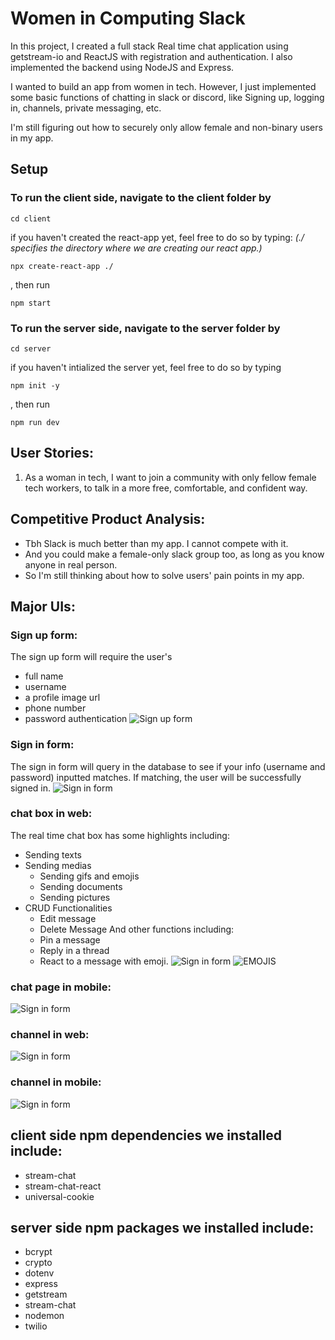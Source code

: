 # Women in Computing Slack

In this project, I created a full stack Real time chat application using getstream-io and ReactJS with registration and authentication. I also implemented the backend using NodeJS and Express.

I wanted to build an app from women in tech. However, I just implemented some basic functions of chatting in slack or discord, like Signing up, logging in, channels, private messaging, etc. 

I'm still figuring out how to securely only allow female and non-binary users in my app. 



## Setup
### To run the client side, navigate to the client folder by
```
cd client
```
if you haven't created the react-app yet, feel free to do so by typing: 
*(./ specifies the directory where we are creating our react app.)*
```
npx create-react-app ./
```
, then run
```
npm start
```

### To run the server side, navigate to the server folder by
```
cd server
```
if you haven't intialized the server yet, feel free to do so by typing
```
npm init -y
```
, then run
```
npm run dev
```
## User Stories: 
1) As a woman in tech, I want to join a community with only fellow female tech workers, to talk in a more free, comfortable, and confident way. 

## Competitive Product Analysis:
- Tbh Slack is much better than my app. I cannot compete with it. 
- And you could make a female-only slack group too, as long as you know anyone in real person.
- So I'm still thinking about how to solve users' pain points in my app.

## Major UIs:

### Sign up form:
The sign up form will require the user's
- full name
- username
- a profile image url
- phone number
- password authentication
![Sign up form](./imgs/image%20(2).png)

### Sign in form:
The sign in form will query in the database to see if your info (username and password) inputted matches. If matching, the user will be successfully signed in.
![Sign in form](./imgs/image%20(3).png)

### chat box in web:
The real time chat box has some highlights including:
- Sending texts
- Sending medias
    - Sending gifs and emojis
    - Sending documents
    - Sending pictures
- CRUD Functionalities
    - Edit message
    - Delete Message
And other functions including:
    - Pin a message
    - Reply in a thread
    - React to a message with emoji.
![Sign in form](./imgs/chatboxweb.png)
![EMOJIS](./imgs/emojis.png)
### chat page in mobile:
![Sign in form](./imgs/chatbox.png)
### channel in web:
![Sign in form](./imgs/channel.png)
### channel in mobile:
![Sign in form](./imgs/channel2.png)

## client side npm dependencies we installed include:
- stream-chat 
- stream-chat-react 
- universal-cookie


## server side npm packages we installed include:
- bcrypt
- crypto
- dotenv
- express
- getstream
- stream-chat
- nodemon
- twilio
